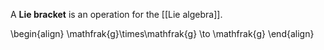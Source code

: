 A **Lie bracket** is an operation for the [[Lie algebra]].

\begin{align}
\mathfrak{g}\times\mathfrak{g} \to \mathfrak{g}
\end{align}